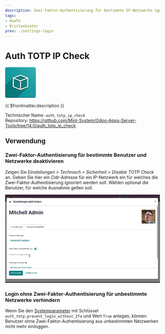 ```yaml
---
description: Zwei-Faktor-Authentisierung für bestimmte IP-Netzwerke ignorieren.
tags:
- HowTo
- Drittanbieter
prev: ./settings-login
---
```

# Auth TOTP IP Check
![icon_oms_box](assets/icon_oms_box.png)

{{ $frontmatter.description }}

Technischer Name: `auth_totp_ip_check`\
Repository: <https://github.com/Mint-System/Odoo-Apps-Server-Tools/tree/14.0/auth_totp_ip_check>

## Verwendung

### Zwei-Faktor-Authentisierung für bestimmte Benutzer und Netzwerke deaktivieren

Zeigen Sie *Einstellungen > Technisch > Sicherheit > Disable TOTP Check* an. Geben Sie hier ein Cidr-Adresse für ein IP-Netzwerk ein für welches die Zwei-Faktor-Authentisierung ignoriert werden soll. Wählen optional die Benutzer, für welche Ausnahme gelten soll.

![Auth TOTP IP Check](assets/Auth%20TOTP%20IP%20Check.gif)

### Login ohne Zwei-Faktor-Authentisierung für unbestimmte Netzwerke verhindern

Wenn Sie den [Systemparameter](Development.md#Systemparameter%20anlegen) mit Schlüssel `auth_totp.prevent_login_without_2fa` und Wert `True` anlegen, können Benutzer ohne Zwei-Faktor-Authentisierung aus unbestimmten Netzwerken nicht mehr einloggen.


